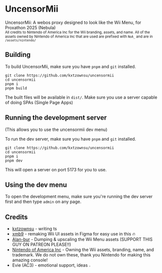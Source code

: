 # UncensorMii

UncensorMii: A webos proxy designed to look like the Wii Menu, for Proxathon 2025 (Nebula)
<br />
<sub>All credits to Nintendo of America Inc for the Wii branding, assets, and name. All of the assets owned by Nintendo of America Inc that are used are prefixed with `NoA_` and are in `/assets/nintendo/`</sub>

## Building

To build UncensorMii, make sure you have `pnpm` and `git` installed.

```
git clone https://github.com/kxtzownsu/uncensormii
cd uncensormii
pnpm i
pnpm build
```

The built files will be available in `dist/`. Make sure you use a server capable of doing SPAs (Single Page Apps)

## Running the development server

(This allows you to use the uncensormii dev menu)

To run the dev server, make sure you have `pnpm` and `git` installed.

```
git clone https://github.com/kxtzownsu/uncensormii
cd uncensormii
pnpm i
pnpm dev
```

This will open a server on port 5173 for you to use.

## Using the dev menu

To open the development menu, make sure you're running the dev server first and then type `admin` on any page.

## Credits

- [kxtzownsu](https://github.com/kxtzownsu) - writing ts
- [xmb9](https://github.com/xmb9) - remaking Wii UI assets in Figma for easy use in this 🔥
- [Alan-bur](https://github.com/Alan-bur/WM4K) - Dumping & upscaling the Wii Menu assets (SUPPORT THIS GUY ON PATREON PLEASE!!)
- [Nintendo of America Inc](https://nintendo.com) - Owning the Wii assets, branding, name, and trademark. We do not own these, thank you Nintendo for making this amazing console!
- Evie (AC3) - emotional support, ideas <a href="https://cdn.discordapp.com/emojis/1095803771688325130.webp?size=16"><img width="2%" src="https://cdn.discordapp.com/emojis/1095803771688325130.webp?size=16" alt="cat emoji with thumbs up"></a>
  <br />
  <br />
